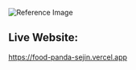 ![Reference Image](https://seeklogo.com/images/F/foodpanda-logo-551BD51321-seeklogo.com.png)

## Live Website:
https://food-panda-sejin.vercel.app

